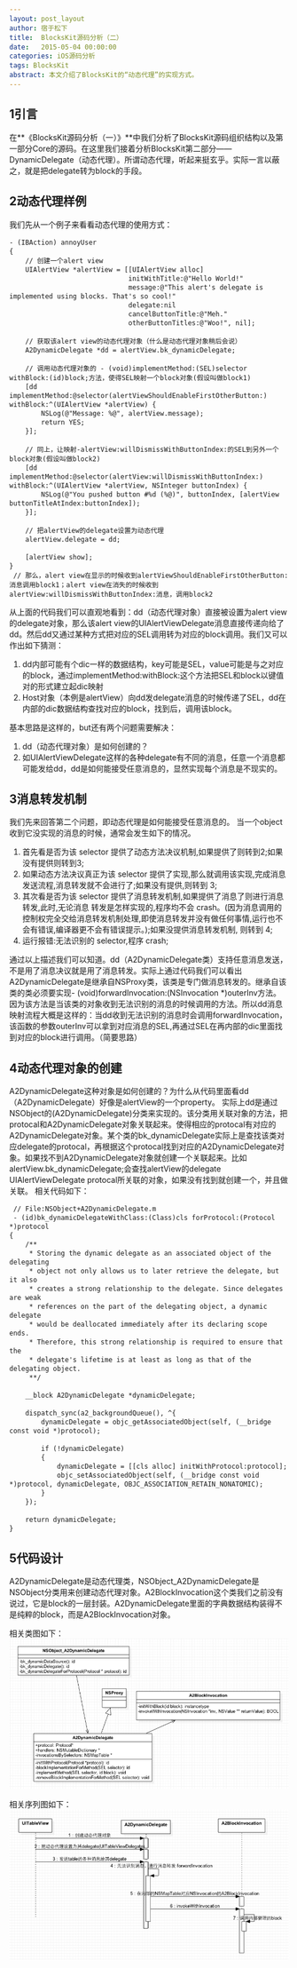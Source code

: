 ```yaml
---
layout: post_layout
author: 宿于松下
title:  BlocksKit源码分析（二）
date:   2015-05-04 00:00:00
categories: iOS源码分析
tags: BlocksKit
abstract: 本文介绍了BlocksKit的“动态代理”的实现方式。
---
```


## 1引言
在**《BlocksKit源码分析（一）》**中我们分析了BlocksKit源码组织结构以及第一部分Core的源码。在这里我们接着分析BlocksKit第二部分——DynamicDelegate（动态代理）。所谓动态代理，听起来挺玄乎。实际一言以蔽之，就是把delegate转为block的手段。

## 2动态代理样例
我们先从一个例子来看看动态代理的使用方式：

```objc
- (IBAction) annoyUser
{
	// 创建一个alert view
	UIAlertView *alertView = [[UIAlertView alloc]
							  initWithTitle:@"Hello World!"
							  message:@"This alert's delegate is implemented using blocks. That's so cool!"
							  delegate:nil
							  cancelButtonTitle:@"Meh."
							  otherButtonTitles:@"Woo!", nil];

	// 获取该alert view的动态代理对象（什么是动态代理对象稍后会说）
	A2DynamicDelegate *dd = alertView.bk_dynamicDelegate;
	
	// 调用动态代理对象的 - (void)implementMethod:(SEL)selector withBlock:(id)block;方法，使得SEL映射一个block对象(假设叫做block1)
	[dd implementMethod:@selector(alertViewShouldEnableFirstOtherButton:) withBlock:^(UIAlertView *alertView) {
		NSLog(@"Message: %@", alertView.message);
		return YES;
	}];

	// 同上，让映射-alertView:willDismissWithButtonIndex:的SEL到另外一个block对象(假设叫做block2)
	[dd implementMethod:@selector(alertView:willDismissWithButtonIndex:) withBlock:^(UIAlertView *alertView, NSInteger buttonIndex) {
		NSLog(@"You pushed button #%d (%@)", buttonIndex, [alertView buttonTitleAtIndex:buttonIndex]);
	}];

	// 把alertView的delegate设置为动态代理
	alertView.delegate = dd;
	
	[alertView show];
}
 // 那么，alert view在显示的时候收到alertViewShouldEnableFirstOtherButton:消息调用block1；alert view在消失的时候收到alertView:willDismissWithButtonIndex:消息，调用block2
```

从上面的代码我们可以直观地看到：dd（动态代理对象）直接被设置为alert view的delegate对象，那么该alert view的UIAlertViewDelegate消息直接传递向给了dd。然后dd又通过某种方式把对应的SEL调用转为对应的block调用。我们又可以作出如下猜测：
     
 1. dd内部可能有个dic一样的数据结构，key可能是SEL，value可能是与之对应的block，通过implementMethod:withBlock:这个方法把SEL和block以键值对的形式建立起dic映射
 2. Host对象（本例是alertView）向dd发delegate消息的时候传递了SEL，dd在内部的dic数据结构查找对应的block，找到后，调用该block。
 
基本思路是这样的，but还有两个问题需要解决：

 1. dd（动态代理对象）是如何创建的？
 2. 如UIAlertViewDelegate这样的各种delegate有不同的消息，任意一个消息都可能发给dd，dd是如何能接受任意消息的，显然实现每个消息是不现实的。

## 3消息转发机制
我们先来回答第二个问题，即动态代理是如何能接受任意消息的。
 当一个object收到它没实现的消息的时候，通常会发生如下的情况。
 
 1. 首先看是否为该 selector 提供了动态方法决议机制,如果提供了则转到2;如果没有提供则转到3;
 2. 如果动态方法决议真正为该 selector 提供了实现,那么就调用该实现,完成消息发送流程,消息转发就不会进行了;如果没有提供,则转到 3;
 3. 其次看是否为该 selector 提供了消息转发机制,如果提供了消息了则进行消息转发,此时,无论消息 转发是怎样实现的,程序均不会 crash。(因为消息调用的控制权完全交给消息转发机制处理,即使消息转发并没有做任何事情,运行也不会有错误,编译器更不会有错误提示。);如果没提供消息转发机制, 则转到 4;
 4. 运行报错:无法识别的 selector,程序 crash;

 通过以上描述我们可以知道。dd（A2DynamicDelegate类）支持任意消息发送，不是用了消息决议就是用了消息转发。实际上通过代码我们可以看出 A2DynamicDelegate是继承自NSProxy类，该类是专门做消息转发的。继承自该类的类必须要实现- (void)forwardInvocation:(NSInvocation *)outerInv方法。因为该方法是当该类的对象收到无法识别的消息的时候调用的方法。所以dd消息映射流程大概是这样的：当dd收到无法识别的消息时会调用forwardInvocation，该函数的参数outerInv可以拿到对应消息的SEL,再通过SEL在再内部的dic里面找到对应的block进行调用。（简要思路）

## 4动态代理对象的创建
A2DynamicDelegate这种对象是如何创建的？为什么从代码里面看dd（A2DynamicDelegate）好像是alertView的一个property。
 实际上dd是通过NSObject的(A2DynamicDelegate)分类来实现的。该分类用关联对象的方法，把protocal和A2DynamicDelegate对象关联起来。使得相应的protocal有对应的A2DynamicDelegate对象。某个类的bk_dynamicDelegate实际上是查找该类对应delegate的protocal，再根据这个protocal找到对应的A2DynamicDelegate对象。如果找不到A2DynamicDelegate对象就创建一个关联起来。比如alertView.bk_dynamicDelegate;会查找alertView的delegate UIAlertViewDelegate protocal所关联的对象，如果没有找到就创建一个，并且做关联。
 相关代码如下：
  
```objc
 // File:NSObject+A2DynamicDelegate.m
 - (id)bk_dynamicDelegateWithClass:(Class)cls forProtocol:(Protocol *)protocol
{
	/**
	 * Storing the dynamic delegate as an associated object of the delegating
	 * object not only allows us to later retrieve the delegate, but it also
	 * creates a strong relationship to the delegate. Since delegates are weak
	 * references on the part of the delegating object, a dynamic delegate
	 * would be deallocated immediately after its declaring scope ends.
	 * Therefore, this strong relationship is required to ensure that the
	 * delegate's lifetime is at least as long as that of the delegating object.
	 **/

	__block A2DynamicDelegate *dynamicDelegate;

	dispatch_sync(a2_backgroundQueue(), ^{
		dynamicDelegate = objc_getAssociatedObject(self, (__bridge const void *)protocol);
        
		if (!dynamicDelegate)
		{
			dynamicDelegate = [[cls alloc] initWithProtocol:protocol];
			objc_setAssociatedObject(self, (__bridge const void *)protocol, dynamicDelegate, OBJC_ASSOCIATION_RETAIN_NONATOMIC);
		}
	});

	return dynamicDelegate;
}
```

## 5代码设计
A2DynamicDelegate是动态代理类，NSObject_A2DynamicDelegate是NSObject分类用来创建动态代理对象。A2BlockInvocation这个类我们之前没有说过，它是block的一层封装。A2DynamicDelegate里面的字典数据结构装得不是纯粹的block，而是A2BlockInvocation对象。

相关类图如下：
![类图](/assets/img/postImage/BlocksKit2/1.png)

相关序列图如下：
![序列图](/assets/img/postImage/BlocksKit2/2.png)

 
